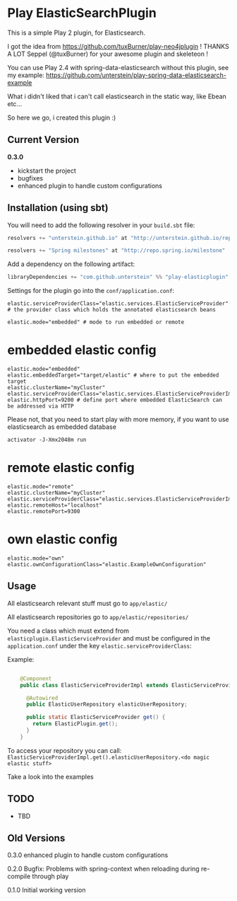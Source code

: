 # Play ElasticSearchPlugin

This is a simple Play 2 plugin, for Elasticsearch.

I got the idea from https://github.com/tuxBurner/play-neo4jplugin ! THANKS A LOT Seppel (@tuxBurner) for your awesome plugin and skeleteon !

You can use Play 2.4 with spring-data-elasticsearch without this plugin, see my example: https://github.com/unterstein/play-spring-data-elasticsearch-example

What i didn't liked that i can't call elasticsearch in the static way, like Ebean etc...

So here we go, i created this plugin :)

## Current Version

**0.3.0**

* kickstart the project
* bugfixes
* enhanced plugin to handle custom configurations

## Installation (using sbt)

You will need to add the following resolver in your `build.sbt` file:

```scala
resolvers += "unterstein.github.io" at "http://unterstein.github.io/repo"

resolvers += "Spring milestones" at "http://repo.spring.io/milestone"
```

Add a dependency on the following artifact:

```scala
libraryDependencies += "com.github.unterstein" %% "play-elasticplugin" % "0.3.0"

```

Settings for the plugin go into the `conf/application.conf`:

```
elastic.serviceProviderClass="elastic.services.ElasticServiceProvider" # the provider class which holds the annotated elasticsearch beans

elastic.mode="embedded" # mode to run embedded or remote
```

# embedded elastic config
```
elastic.mode="embedded"
elastic.embeddedTarget="target/elastic" # where to put the embedded target
elastic.clusterName="myCluster"
elastic.serviceProviderClass="elastic.services.ElasticServiceProviderImpl"
elastic.httpPort=9200 # define port where embedded ElasticSearch can be addressed via HTTP
```

Please not, that you need to start play with more memory, if you want to use elasticsearch as embedded database

```
activator -J-Xmx2048m run
```

# remote elastic config
```
elastic.mode="remote"
elastic.clusterName="myCluster"
elastic.serviceProviderClass="elastic.services.ElasticServiceProviderImpl"
elastic.remoteHost="localhost"
elastic.remotePort=9300
```

# own elastic config
```
elastic.mode="own"
elastic.ownConfigurationClass="elastic.ExampleOwnConfiguration"
```

## Usage

All elasticsearch relevant stuff must go to `app/elastic/`

All elasticsearch repositories go to `app/elastic/repositories/`


You need a class which must extend from `elasticplugin.ElasticServiceProvider` and must be configured in the `application.conf` under the key `elastic.serviceProviderClass`:

Example:
```java

    @Component
    public class ElasticServiceProviderImpl extends ElasticServiceProvider {

      @Autowired
      public ElasticUserRepository elasticUserRepository;

      public static ElasticServiceProvider get() {
        return ElasticPlugin.get();
      }
    }
```

To access your repository you can call: `ElasticServiceProviderImpl.get().elasticUserRepository.<do magic elastic stuff>`


Take a look into the examples


## TODO

* TBD


## Old Versions

0.3.0 enhanced plugin to handle custom configurations

0.2.0 Bugfix: Problems with spring-context when reloading during re-compile through play

0.1.0 Initial working version
